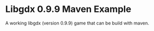 Libgdx 0.9.9 Maven Example
=========================

A working libgdx (version 0.9.9) game that can be build with maven.

